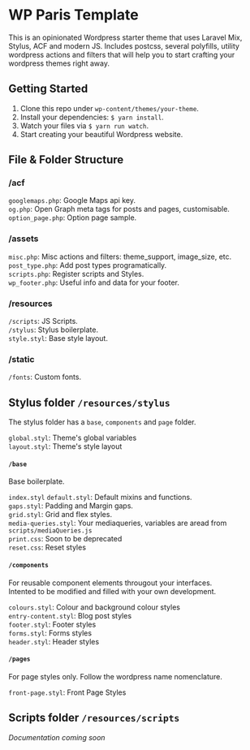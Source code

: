 # WP Paris Template 

This is an opinionated Wordpress starter theme that uses Laravel Mix, Stylus, ACF and modern JS. Includes postcss, several polyfills, utility wordpress actions and filters that will help you to start crafting your wordpress themes right away.

## Getting Started
1. Clone this repo under `wp-content/themes/your-theme`.  
2. Install your dependencies: `$ yarn install`.  
3. Watch your files via `$ yarn run watch`.  
4. Start creating your beautiful Wordpress website.  

## File & Folder Structure

### /acf
`googlemaps.php`: Google Maps api key.  
`og.php`: Open Graph meta tags for posts and pages, customisable.  
`option_page.php`: Option page sample.  

### /assets
`misc.php`: Misc actions and filters: theme_support, image_size, etc.  
`post_type.php`: Add post types programatically.  
`scripts.php`: Register scripts and Styles.  
`wp_footer.php`: Useful info and data for your footer.  

### /resources
`/scripts`: JS Scripts.  
`/stylus`: Stylus boilerplate.  
`style.styl`: Base style layout.  

### /static
`/fonts`: Custom fonts.  

## Stylus folder `/resources/stylus`
The stylus folder has a `base`, `components` and `page` folder.
  
`global.styl`: Theme's global variables  
`layout.styl`: Theme's style layout  

#### `/base`
Base boilerplate.
  
`index.styl`
`default.styl`: Default mixins and functions.  
`gaps.styl`: Padding and Margin gaps.  
`grid.styl`: Grid and flex styles.  
`media-queries.styl`: Your mediaqueries, variables are aread from `scripts/mediaQueries.js`  
`print.css`: Soon to be deprecated  
`reset.css`: Reset styles

#### `/components`
For reusable component elements througout your interfaces.  
Intented to be modified and filled with your own development.  
  
`colours.styl`: Colour and background colour styles  
`entry-content.styl`: Blog post styles  
`footer.styl`: Footer styles  
`forms.styl`: Forms styles  
`header.styl`: Header styles  

#### `/pages`
For page styles only. Follow the wordpress name nomenclature.  
  
`front-page.styl`: Front Page Styles

## Scripts folder `/resources/scripts`

*Documentation coming soon*
